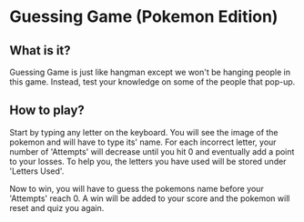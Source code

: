 # Guessing Game (Pokemon Edition)

## What is it?
Guessing Game is just like hangman except we won't be hanging people in this game. Instead, test your knowledge on some of the people that pop-up. 

## How to play?
Start by typing any letter on the keyboard. You will see the image of the pokemon and will have to type its' name. For each incorrect letter, your number of 'Attempts' will decrease until you hit 0 and eventually add a point to your losses. To help you, the letters you have used will be stored under 'Letters Used'. 

Now to win, you will have to guess the pokemons name before your 'Attempts' reach 0. A win will be added to your score and the pokemon will reset and quiz you again. 
